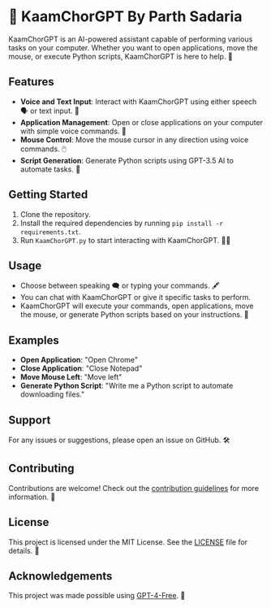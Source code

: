 # 🤖 KaamChorGPT By Parth Sadaria

KaamChorGPT is an AI-powered assistant capable of performing various tasks on your computer. Whether you want to open applications, move the mouse, or execute Python scripts, KaamChorGPT is here to help. 🚀

## Features
- **Voice and Text Input**: Interact with KaamChorGPT using either speech 🗣️ or text input. 📝
- **Application Management**: Open or close applications on your computer with simple voice commands. 📂
- **Mouse Control**: Move the mouse cursor in any direction using voice commands. 🖱️
- **Script Generation**: Generate Python scripts using GPT-3.5 AI to automate tasks. 🤖

## Getting Started
1. Clone the repository.
2. Install the required dependencies by running `pip install -r requirements.txt`.
3. Run `KaamChorGPT.py` to start interacting with KaamChorGPT. 🏃‍♂️

## Usage
- Choose between speaking 🗨️ or typing your commands. 🖋️
- You can chat with KaamChorGPT or give it specific tasks to perform.
- KaamChorGPT will execute your commands, open applications, move the mouse, or generate Python scripts based on your instructions. 🤝

## Examples
- **Open Application**: "Open Chrome"
- **Close Application**: "Close Notepad"
- **Move Mouse Left**: "Move left"
- **Generate Python Script**: "Write me a Python script to automate downloading files."

## Support
For any issues or suggestions, please open an issue on GitHub. 🛠️

## Contributing
Contributions are welcome! Check out the [contribution guidelines](CONTRIBUTING.md) for more information. 🙌

## License
This project is licensed under the MIT License. See the [LICENSE](LICENSE) file for details. 📄

## Acknowledgements
This project was made possible using [GPT-4-Free](https://github.com/xtekky/gpt4free/tree/main?tab=readme-ov-file). 🎉
